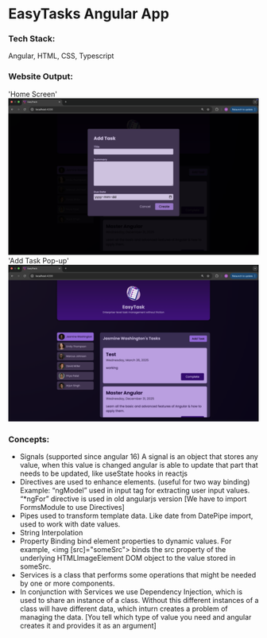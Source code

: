# EasyTasks Angular App

### Tech Stack:

Angular, HTML, CSS, Typescript

### Website Output:

'Home Screen'
<img src="https://github.com/naveen-v-v/Easytasks-web-app/blob/main/public/output_add_task.png?raw=true" alt="logo"/>
'Add Task Pop-up'
<img src="https://github.com/naveen-v-v/Easytasks-web-app/blob/main/public/output_homescreen.png?raw=true" alt="logo"/>

### Concepts:

- Signals (supported since angular 16)
  A signal is an object that stores any value, when this value is changed angular is able to update that part that needs to be updated, like useState hooks in reactjs
- Directives are used to enhance elements. (useful for two way binding)
  Example: “ngModel” used in input tag for extracting user input values.
  “\*ngFor” directive is used in old angularjs version
  [We have to import FormsModule to use Directives]
- Pipes used to transform template data. Like date from DatePipe import, used to work with date values.
- String Interpolation
- Property Binding
  bind element properties to dynamic values.
  For example, <img [src]="someSrc"> binds the src property of the underlying HTMLImageElement DOM object to the value stored in someSrc.
- Services is a class that performs some operations that might be needed by one or more components.
- In conjunction with Services we use Dependency Injection, which is used to share an instance of a class. Without this different instances of a class will have different data, which inturn creates a problem of managing the data.
  [You tell which type of value you need and angular creates it and provides it as an argument]
